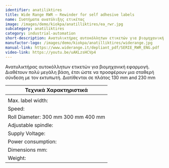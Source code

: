```yaml
---
identifier: anatiliktires
title: Wide Range RWR – Rewinder for self adhesive labels
name: Συστήματα ανατύλιξης ετικέτας
image: /images/demo/kiokpa/anatilliktires/ea_rwr.jpg
subcategory: anatiliktires
category: industrial-automation
short-description: Ανατυλικτήρας αυτοκόλλητων ετικετών για βιομηχανική εφαρμογή.
manufactor-logo: /images/demo/kiokpa/anatilliktires/widerange.jpg
manual-link: https://www.widerange.it/depliant_pdf/SERIE_RWR_ENG.pdf
video-link: https://youtu.be/uAKLzsHCVp4
---
```





Ανατυλικτήρας αυτοκόλλητων ετικετών για βιομηχανική εφαρμογή.
Διαθέτουν πολύ μεγάλη βάση, έτσι ώστε να προσφέρουν μια σταθερή σύνδεση με τον εκτυπωτή.
Διατίθενται σε πλάτος 130 mm and 230 mm


 

 
|Τεχνικά Χαρακτηριστικά|
| --- |
|   |	RWR/UWR-S |	RWR/UWR-L |	RWR/UWR BIG|
|Max. label width:| 	130 mm |	230 mm |	230 mm|
|Speed: 	|0-25 m/m |	0-25 m/m 	0-40 m/m|
|Roll Diameter: 	300 mm 	300 mm 	400 mm
|Adjustable spindle: |	40-110 mm |	40-110 mm |	76 mm|
|Supply Voltage:| 	230 Vac – 50 Hz |	230 Vac – 50 Hz 	230 Vac – 50 Hz|
|Power consumption: |	30 W |	30 W |	150 W|
|Dimensions mm: |	360 x 470 x 370 (H) |	460 x 470 x 370 (H) |	550 x 500 x 480 (H)|
|Weight: |	12 Kg |	15 Kg |	21 Kg|